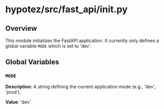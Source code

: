 # hypotez/src/fast_api/__init__.py

## Overview

This module initializes the FastAPI application.  It currently only defines a global variable `MODE` which is set to 'dev'.


## Global Variables

### `MODE`

**Description**: A string defining the current application mode (e.g., 'dev', 'prod').

**Value**: 'dev'


```python

```